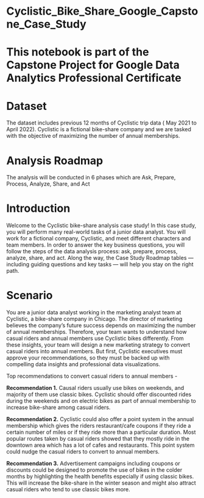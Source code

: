 # Cyclistic_Bike_Share_Google_Capstone_Case_Study

# This notebook is part of the Capstone Project for Google Data Analytics Professional Certificate

# Dataset
The dataset includes previous 12 months of Cyclistic trip data ( May 2021 to April 2022). Cyclistic is a fictional bike-share company and we are tasked with the objective of maximizing the number of annual memberships.

# Analysis Roadmap 
The analysis will be conducted in 6 phases which are Ask, Prepare, Process, Analyze, Share, and Act

# Introduction 
Welcome to the Cyclistic bike-share analysis case study! In this case study, you will perform many real-world tasks of a junior data analyst. You will work for a fictional company, Cyclistic, and meet different characters and team members. In order to answer the key business questions, you will follow the steps of the data analysis process: ask, prepare, process, analyze, share, and act. Along the way, the Case Study Roadmap tables — including guiding questions and key tasks — will help you stay on the right path.

# Scenario
You are a junior data analyst working in the marketing analyst team at Cyclistic, a bike-share company in Chicago. The director of marketing believes the company’s future success depends on maximizing the number of annual memberships. Therefore, your team wants to understand how casual riders and annual members use Cyclistic bikes differently. From these insights, your team will design a new marketing strategy to convert casual riders into annual members. But first, Cyclistic executives must approve your recommendations, so they must be backed up with compelling data insights and professional data visualizations.

Top recommendations to convert casual riders to annual members -

**Recommendation 1.** Causal riders usually use bikes on weekends, and majority of them use classic bikes. Cyclistic should offer discounted rides during the weekends and on electric bikes as part of annual membership to increase bike-share among casual riders. 

**Recommendation 2.** Cyclistic could also offer a point system in the annual membership which gives the riders restaurant/cafe coupons if they ride a certain number of miles or if they ride more than a particular duration. Most popular routes taken by casual riders showed that they mostly ride in the downtown area which has a lot of cafes and restaurants. This point system could nudge the casual riders to convert to annual members.

**Recommendation 3.** Advertisement campaigns including coupons or discounts could be designed to promote the use of bikes in the colder months by highlighting the health benefits especially if using classic bikes. This will increase the bike-share in the winter season and might also attract casual riders who tend to use classic bikes more.
